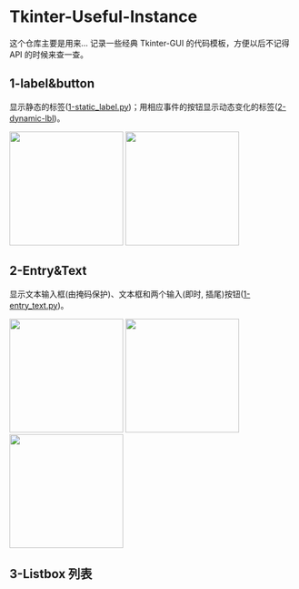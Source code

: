 # Tkinter-Useful-Instance
这个仓库主要是用来... 记录一些经典 Tkinter-GUI 的代码模板，方便以后不记得 API 的时候来查一查。

## 1-label&button 
显示静态的标签([1-static_label.py](https://github.com/LiePleased/Tkinter-Useful-Instance/blob/master/instance/1-label%26button/1-static_label.py))；用相应事件的按钮显示动态变化的标签([2-dynamic-lbl](https://github.com/LiePleased/Tkinter-Useful-Instance/blob/master/instance/1-label%26button/2-dynamic-lbl.py))。

<img width="200" height="200" 
src="https://github.com/LiePleased/Tkinter-Useful-Instance/blob/master/instance/1-label%26button/photos/1.png"/>
<img width="200" height="200" 
src="https://github.com/LiePleased/Tkinter-Useful-Instance/blob/master/instance/1-label%26button/photos/2.png"/>

## 2-Entry&Text
显示文本输入框(由掩码保护)、文本框和两个输入(即时, 插尾)按钮([1-entry_text.py](https://github.com/LiePleased/Tkinter-Useful-Instance/blob/master/instance/2-Entry%26Text/1-entry_text.py))。

<img width="200" height="200" 
src="https://github.com/LiePleased/Tkinter-Useful-Instance/blob/master/instance/2-Entry%26Text/photos/1.png"/>
<img width="200" height="200" 
src="https://github.com/LiePleased/Tkinter-Useful-Instance/blob/master/instance/2-Entry%26Text/photos/2.png"/>
<img width="200" height="200" 
src="https://github.com/LiePleased/Tkinter-Useful-Instance/blob/master/instance/2-Entry%26Text/photos/3.png"/>

## 3-Listbox 列表
